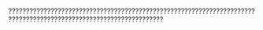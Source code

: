 ??????????????????????????????????????????????????????????????????????????????????????????????????????????????????
